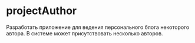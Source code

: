 # projectAuthor
Разработать приложение для ведения персонального блога некоторого автора. В системе может присутствовать несколько авторов.
